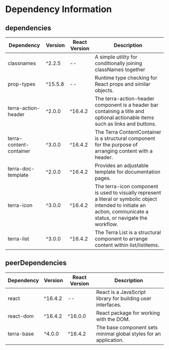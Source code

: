 # Dependency Information

## dependencies
| Dependency | Version | React Version | Description |
|-|-|-|-|
| classnames | ^2.2.5 | -- | A simple utility for conditionally joining classNames together |
| prop-types | ^15.5.8 | -- | Runtime type checking for React props and similar objects. |
| terra-action-header | ^2.0.0 | ^16.4.2 | The terra-action-header component is a header bar containing a title and optional actionable items such as links and buttons. |
| terra-content-container | ^3.0.0 | ^16.4.2 | The Terra ContentContainer is a structural component for the purpose of arranging content with a header. |
| terra-doc-template | ^2.0.0 | ^16.4.2 | Provides an adjustable template for documentation pages. |
| terra-icon | ^3.0.0 | ^16.4.2 | The terra-icon component is used to visually represent a literal or symbolic object intended to initiate an action, communicate a status, or navigate the workflow. |
| terra-list | ^3.0.0 | ^16.4.2 | The Terra List is a structural component to arrange content within list/listitems. |

## peerDependencies
| Dependency | Version | React Version | Description |
|-|-|-|-|
| react | ^16.4.2 | -- | React is a JavaScript library for building user interfaces. |
| react-dom | ^16.4.2 | ^16.0.0 | React package for working with the DOM. |
| terra-base | ^4.0.0 | ^16.4.2 | The base component sets minimal global styles for an application. |
